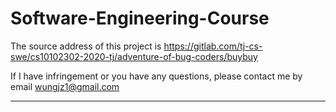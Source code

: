 # Software-Engineering-Course
The source address of this project is https://gitlab.com/tj-cs-swe/cs10102302-2020-tj/adventure-of-bug-coders/buybuy

If I have infringement or you have any questions, please contact me by email wungjz1@gmail.com

---
